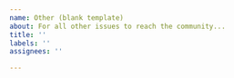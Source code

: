 ```yaml
---
name: Other (blank template)
about: For all other issues to reach the community...
title: ''
labels: ''
assignees: ''

---
```

